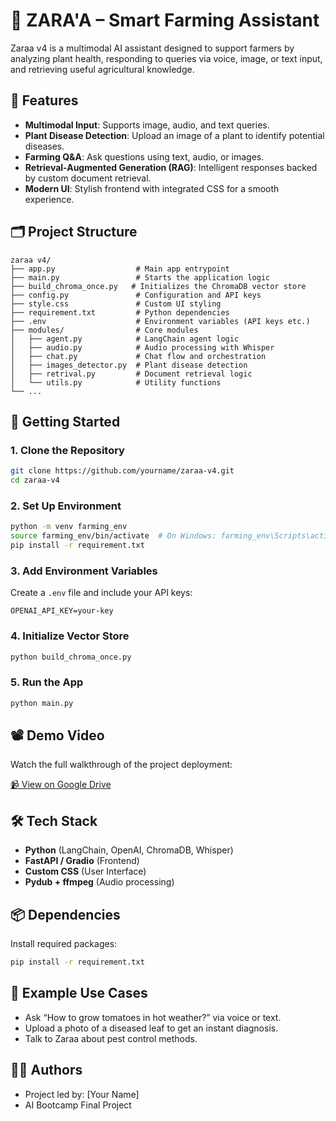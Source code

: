 
# 🌱 ZARA'A – Smart Farming Assistant

Zaraa v4 is a multimodal AI assistant designed to support farmers by analyzing plant health, responding to queries via voice, image, or text input, and retrieving useful agricultural knowledge.

## 🧠 Features

- **Multimodal Input**: Supports image, audio, and text queries.
- **Plant Disease Detection**: Upload an image of a plant to identify potential diseases.
- **Farming Q&A**: Ask questions using text, audio, or images.
- **Retrieval-Augmented Generation (RAG)**: Intelligent responses backed by custom document retrieval.
- **Modern UI**: Stylish frontend with integrated CSS for a smooth experience.

## 🗂 Project Structure

```
zaraa v4/
├── app.py                  # Main app entrypoint
├── main.py                 # Starts the application logic
├── build_chroma_once.py   # Initializes the ChromaDB vector store
├── config.py               # Configuration and API keys
├── style.css               # Custom UI styling
├── requirement.txt         # Python dependencies
├── .env                    # Environment variables (API keys etc.)
├── modules/                # Core modules
│   ├── agent.py            # LangChain agent logic
│   ├── audio.py            # Audio processing with Whisper
│   ├── chat.py             # Chat flow and orchestration
│   ├── images_detector.py  # Plant disease detection
│   ├── retrival.py         # Document retrieval logic
│   └── utils.py            # Utility functions
└── ...
```

## 🚀 Getting Started

### 1. Clone the Repository
```bash
git clone https://github.com/yourname/zaraa-v4.git
cd zaraa-v4
```

### 2. Set Up Environment
```bash
python -m venv farming_env
source farming_env/bin/activate  # On Windows: farming_env\Scripts\activate
pip install -r requirement.txt
```

### 3. Add Environment Variables
Create a `.env` file and include your API keys:
```
OPENAI_API_KEY=your-key
```

### 4. Initialize Vector Store
```bash
python build_chroma_once.py
```

### 5. Run the App
```bash
python main.py
```

## 📽 Demo Video

Watch the full walkthrough of the project deployment:

[📹 View on Google Drive](https://drive.google.com/drive/folders/1stX8JwcTGDCcLD9PJBk9pbLYKnnzx1Ri?usp=sharing)  

## 🛠 Tech Stack

- **Python** (LangChain, OpenAI, ChromaDB, Whisper)
- **FastAPI / Gradio** (Frontend)
- **Custom CSS** (User Interface)
- **Pydub + ffmpeg** (Audio processing)

## 📦 Dependencies

Install required packages:
```bash
pip install -r requirement.txt
```

## 🧪 Example Use Cases

- Ask “How to grow tomatoes in hot weather?” via voice or text.
- Upload a photo of a diseased leaf to get an instant diagnosis.
- Talk to Zaraa about pest control methods.

## 👨‍🌾 Authors

- Project led by: [Your Name]
- AI Bootcamp Final Project

